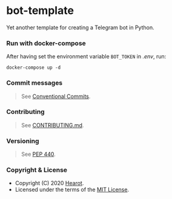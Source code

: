 # bot-template
Yet another template for creating a Telegram bot in Python.

### Run with docker-compose

After having set the environment variable `BOT_TOKEN` in *.env*, run:

```
docker-compose up -d
```

### Commit messages

> See [Conventional Commits](https://www.conventionalcommits.org).

### Contributing

> See [CONTRIBUTING.md](./CONTRIBUTING.md).

### Versioning

> See [PEP 440](https://www.python.org/dev/peps/pep-0440/).

### Copyright & License

- Copyright (C) 2020 [Hearot](https://github.com/hearot).
- Licensed under the terms of the [MIT License](./LICENSE).

